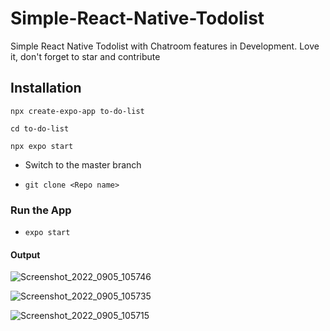 # Simple-React-Native-Todolist

Simple React Native Todolist with Chatroom features in Development. Love it, don't forget to star and contribute

## Installation

`npx create-expo-app to-do-list`

`cd to-do-list`

`npx expo start`


- Switch to the master branch

- `git clone <Repo name>`

### Run the App
- `expo start`

#### Output

![Screenshot_2022_0905_105746](https://user-images.githubusercontent.com/47101888/188400441-091d452f-d43a-4fc7-b293-7947852a5816.jpg)

![Screenshot_2022_0905_105735](https://user-images.githubusercontent.com/47101888/188400451-a79b3d03-1ee5-4517-952c-9453d90612d2.jpg)

![Screenshot_2022_0905_105715](https://user-images.githubusercontent.com/47101888/188400458-f1c983b6-26f1-4fda-ba02-05885cf3fa09.jpg)
